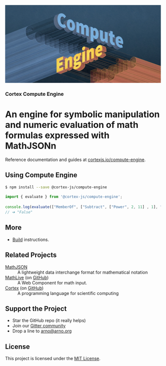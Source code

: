 <div align="center">
    <img alt="math live" src="assets/compute-engine.jpg?raw=true">
</div>

<h3><strong>Cortex Compute Engine</strong></h3>
<h1>An engine for symbolic manipulation and numeric evaluation of math formulas expressed with MathJSONn</h1>

Reference documentation and guides at
[cortexjs.io/compute-engine](https://cortexjs.io/compute-engine/).

## Using Compute Engine

```bash
$ npm install --save @cortex-js/compute-engine
```

```js
import { evaluate } from '@cortex-js/compute-engine';

console.log(evaluate(["MemberOf", ["Subtract", ["Power", 2, 11] , 1], "PrimeNumber"]);
// ➔ "False"

```

## More

- [Build](BUILD.md) instructions.

## Related Projects

<dl>
  <dt><a href="https://cortexjs.io/math-json/">MathJSON</a></dt>
  <dd>A lightweight data interchange format for mathematical notation</dd>  
  <dt><a href="https://cortexjs.io/mathlive">MathLive</a> (on <a href="https://github.com/arnog/mathlive">GitHub</a>)</dt>
  <dd>A Web Component for math input.</dd>  
  <dt><a href="https://cortexjs.io/cortex">Cortex</a> (on <a href="https://github.com/cortex-js/math-json/tree/master/src/cortex">GitHub</a>)</dt>
  <dd>A programming language for scientific computing</dd>  
</dl>

## Support the Project

- Star the GitHub repo (it really helps)
- Join our [Gitter community](https://gitter.im/cortex-js/community)
- Drop a line to arno@arno.org

## License

This project is licensed under the [MIT License](LICENSE.txt).
